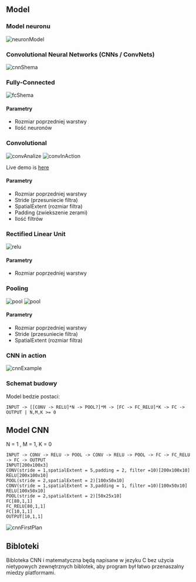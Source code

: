 ## Model

### Model neuronu

![neuronModel](imgs/neuronActivation.jpeg)

### Convolutional Neural Networks (CNNs / ConvNets)

![cnnShema](imgs/cnnShema.jpeg)

### Fully-Connected

![fcShema](imgs/fcShema.jpeg)

#### Parametry
* Rozmiar poprzedniej warstwy
* Ilość neuronów

### Convolutional

![convAnalize](imgs/convAnalize.jpeg)
![convInAction](imgs/convInAction.PNG)

Live demo is [here](http://cs231n.github.io/convolutional-networks/#conv)

#### Parametry
* Rozmiar poprzedniej warstwy
* Stride (przesuniecie filtra)
* SpatialExtent (rozmiar filtra)
* Padding (zwiekszenie zerami)
* Ilość filtrów

### Rectified Linear Unit

![relu](imgs/relu.png)

#### Parametry
* Rozmiar poprzedniej warstwy

### Pooling

![pool](imgs/pool.jpeg)
![pool](imgs/poolAction.jpeg)

#### Parametry
* Rozmiar poprzedniej warstwy
* Stride (przesuniecie filtra)
* SpatialExtent (rozmiar filtra)

### CNN in action

![cnnExample](imgs/cnnExample.jpeg)

### Schemat budowy

Model bedzie postaci:
```
INPUT -> [[CONV -> RELU]*N -> POOL?]*M -> [FC -> FC_RELU]*K -> FC -> OUTPUT | N,M,K >= 0
```

## Model CNN

N = 1 , M = 1, K = 0

```
INPUT -> CONV -> RELU -> POOL -> CONV -> RELU -> POOL -> FC -> FC_RELU -> FC -> OUTPUT
INPUT[200x100x3]
CONV(stride = 1,spatialExtent = 5,padding = 2, filter =10)[200x100x10]
RELU[200x100x10]
POOL(stride = 2,spatialExtent = 2)[100x50x10]
CONV(stride = 1,spatialExtent = 3,padding = 1, filter =10)[100x50x10]
RELU[100x50x10]
POOL(stride = 2,spatialExtent = 2)[50x25x10]
FC[80,1,1]
FC_RELU[80,1,1]
FC[10,1,1]
OUTPUT[10,1,1]
```
![cnnFirstPlan](imgs/cnnFirstPlan.png)
    
## Bibloteki

Bibloteka CNN i matematyczna będą napisane w jezyku C bez użycia nietypowych zewnętrznych biblotek, aby program był łatwo przenaszalny miedzy platformami.
